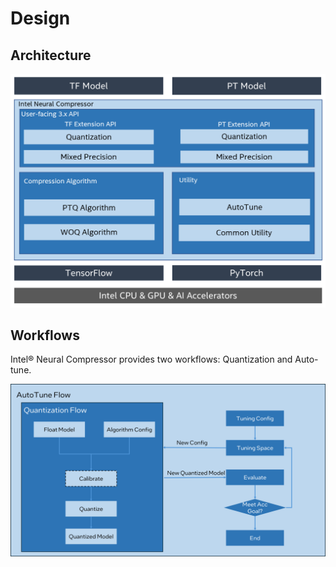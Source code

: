 Design
=====

## Architecture

<a target="_blank" href="imgs/architecture.png">
  <img src="imgs/architecture.png" alt="Architecture">
</a>

## Workflows

Intel® Neural Compressor provides two workflows: Quantization and Auto-tune.

<a target="_blank" href="imgs/workflow.png">
  <img src="imgs/workflow.png" alt="Workflow">
</a>
